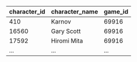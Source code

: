 | character_id | character_name | game_id | 
|--------------|----------------|---------|
| 410          | Karnov         | 69916   |
| 16560        | Gary Scott     | 69916   |
| 17592        | Hiromi Mita    | 69916   |
| ...          | ...            | ...     |
